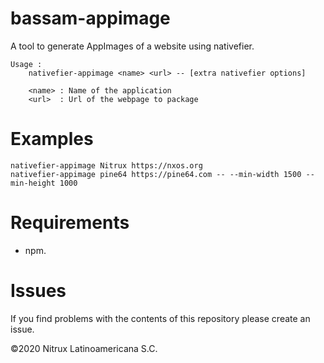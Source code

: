 # bassam-appimage

 A tool to generate AppImages of a website using nativefier.
 
```
Usage :
    nativefier-appimage <name> <url> -- [extra nativefier options]

    <name> : Name of the application
    <url>  : Url of the webpage to package
```

# Examples

```
nativefier-appimage Nitrux https://nxos.org
nativefier-appimage pine64 https://pine64.com -- --min-width 1500 --min-height 1000
```

# Requirements
- npm.

# Issues
If you find problems with the contents of this repository please create an issue.

©2020 Nitrux Latinoamericana S.C.
